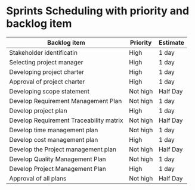 # Sprints Scheduling with  priority and backlog item



  



| Backlog item|Priority|Estimate|
|-----|--------|-----------|
|Stakeholder identificatin|High|1 day|
|Selecting project manager|High|1 day|
|Developing project charter|High|1 day|
|Approval of project charter|High|1 day|
|Developing scope statement|Not high|Half Day|
|Develop Requirement Management Plan|Not high|1 day|
|Develop project plan|High|1 day|
|Develop Requirement Traceability matrix|Not high|Half Day|
|Develop time management plan|Not high|1 day|
|Develop cost management plan|High|1 day|
|Develop the Project management plan|Not high|Half Day|
|Develop Quality Management Plan|Not high|1 day|
|Develop Project Management Plan|High|1 day|
|Approval of all plans |Not high|Half Day|




